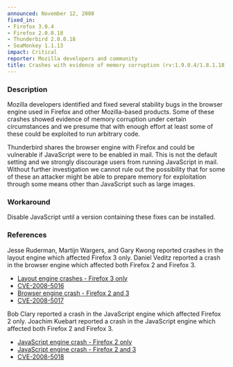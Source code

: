 ```yaml
---
announced: November 12, 2008
fixed_in:
- Firefox 3.0.4
- Firefox 2.0.0.18
- Thunderbird 2.0.0.18
- SeaMonkey 1.1.13
impact: Critical
reporter: Mozilla developers and community
title: Crashes with evidence of memory corruption (rv:1.9.0.4/1.8.1.18)
---
```


<h3>Description</h3>

<p>Mozilla developers identified and fixed several stability bugs in the browser
engine used in Firefox and other Mozilla-based products. Some of these crashes
showed evidence of memory corruption under certain circumstances and we presume
that with enough effort at least some of these could be exploited to run
arbitrary code.</p>

<p class="note">Thunderbird shares the browser engine with Firefox and could be
vulnerable if JavaScript were to be enabled in mail. This is not the default
setting and we strongly discourage users from running JavaScript in
mail. Without further investigation we cannot rule out the possibility that for
some of these an attacker might be able to prepare memory for exploitation
through some means other than JavaScript such as large images.</p>

<h3>Workaround</h3>

<p>Disable JavaScript until a version containing these fixes can be installed.</p>

<h3>References</h3>

<p>Jesse Ruderman, Martijn Wargers, and Gary Kwong reported crashes in the layout engine
which affected Firefox 3 only.  Daniel Veditz reported a crash in the browser
engine which affected both Firefox 2 and Firefox 3.</p>
<ul>
  <li><a href="https://bugzilla.mozilla.org/buglist.cgi?bug_id=439206,453406,458637,444864,452157,449111,444260,433429,443528,430394,457375">
      Layout engine crashes - Firefox 3 only</a></li>
  <li><a class="ex-ref" href="http://cve.mitre.org/cgi-bin/cvename.cgi?name=CVE-2008-5016">CVE-2008-5016</a></li>
  <li><a href="https://bugzilla.mozilla.org/show_bug.cgi?id=455987">Browser engine crash - Firefox 2 and 3</a></li>
  <li><a class="ex-ref" href="http://cve.mitre.org/cgi-bin/cvename.cgi?name=CVE-2008-5017">CVE-2008-5017</a></li>
</ul>

<p>Bob Clary reported a crash in the JavaScript engine which affected Firefox 2
only.  Joachim Kuebart reported a crash in the JavaScript engine which affected
both Firefox 2 and Firefox 3.</p>
<ul>
  <li><a href="https://bugzilla.mozilla.org/show_bug.cgi?id=454113">JavaScript
  engine crash - Firefox 2 only</a></li>
  <li><a href="https://bugzilla.mozilla.org/show_bug.cgi?id=452786">JavaScript
  engine crash - Firefox 2 and 3</a></li>
  <li><a class="ex-ref" href="http://cve.mitre.org/cgi-bin/cvename.cgi?name=CVE-2008-5018">CVE-2008-5018</a></li>
</ul>



